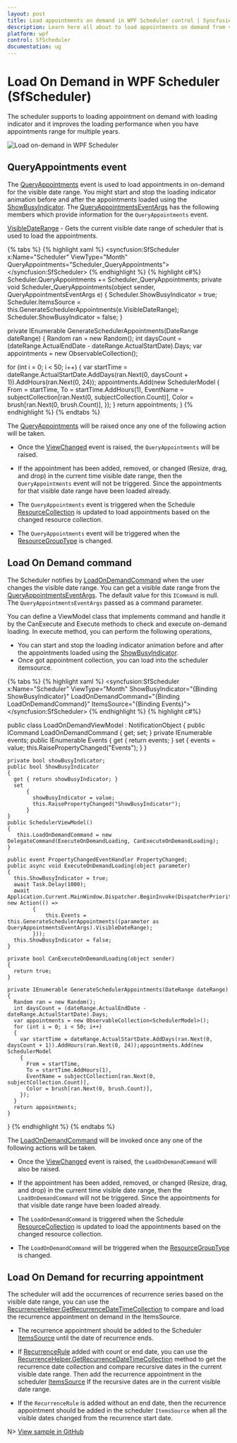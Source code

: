 ```yaml
---
layout: post
title: Load appointments on demand in WPF Scheduler control | Syncfusion
description: Learn here all about to load appointments on demand from visible date ranges in Syncfusion WPF Scheduler (SfScheduler) control and more.
platform: wpf
control: SfScheduler
documentation: ug
---
```

# Load On Demand in WPF Scheduler (SfScheduler)
The scheduler supports to loading appointment on demand with loading indicator and it improves the loading performance when you have appointments range for multiple years.

![Load on-demand in WPF Scheduler](LoadOnDemand_Images/LoadOnDemand.gif)

## QueryAppointments event
The [QueryAppointments](https://help.syncfusion.com/cr/wpf/Syncfusion.UI.Xaml.Scheduler.SfScheduler.html#Syncfusion_UI_Xaml_Scheduler_SfScheduler_QueryAppointments) event is used to load appointments in on-demand for the visible date range. You might start and stop the loading indicator animation before and after the appointments loaded using the [ShowBusyIndicator](https://help.syncfusion.com/cr/wpf/Syncfusion.UI.Xaml.Scheduler.SfScheduler.html#Syncfusion_UI_Xaml_Scheduler_SfScheduler_ShowBusyIndicator).
The [QueryAppointmentsEventArgs](https://help.syncfusion.com/cr/wpf/Syncfusion.UI.Xaml.Scheduler.QueryAppointmentsEventArgs.html) has the following members which provide information for the `QueryAppointments` event.

[VisibleDateRange](https://help.syncfusion.com/cr/wpf/Syncfusion.UI.Xaml.Scheduler.DateRange.html) - Gets the current visible date range of scheduler that is used to load the appointments.

{% tabs %}
{% highlight xaml %}
<syncfusion:SfScheduler x:Name="Scheduler"
                        ViewType="Month" QueryAppointments="Scheduler_QueryAppointments">
</syncfusion:SfScheduler>
{% endhighlight %}
{% highlight c#%}
Scheduler.QueryAppointments += Scheduler_QueryAppointments;
private void Scheduler_QueryAppointments(object sender, QueryAppointmentsEventArgs e)
{
 Scheduler.ShowBusyIndicator = true;
 Scheduler.ItemsSource = this.GenerateSchedulerAppointments(e.VisibleDateRange);
 Scheduler.ShowBusyIndicator = false;
}

private IEnumerable GenerateSchedulerAppointments(DateRange dateRange)
{
  Random ran = new Random();
  int daysCount = (dateRange.ActualEndDate - dateRange.ActualStartDate).Days;
  var appointments = new ObservableCollection<SchedulerModel>();
      
  for (int i = 0; i < 50; i++)
  {
    var startTime = dateRange.ActualStartDate.AddDays(ran.Next(0, daysCount + 1)).AddHours(ran.Next(0, 24));
    appointments.Add(new SchedulerModel
    {
    From = startTime,
    To = startTime.AddHours(1),
    EventName = subjectCollection[ran.Next(0, subjectCollection.Count)],
    Color = brush[ran.Next(0, brush.Count)],
    });
  }
  return appointments;
}
{% endhighlight %}
{% endtabs %}

The [QueryAppointments](https://help.syncfusion.com/cr/wpf/Syncfusion.UI.Xaml.Scheduler.SfScheduler.html#Syncfusion_UI_Xaml_Scheduler_SfScheduler_QueryAppointments) will be raised once any one of the following action will be taken.

 * Once the [ViewChanged](https://help.syncfusion.com/cr/wpf/Syncfusion.UI.Xaml.Scheduler.SfScheduler.html#Syncfusion_UI_Xaml_Scheduler_SfScheduler_ViewChanged) event is raised, the `QueryAppointments` will be raised.

* If the appointment has been added, removed, or changed (Resize, drag, and drop) in the current time visible date range, then the `QueryAppointments` event will not be triggered. Since the appointments for that visible date range have been loaded already.

* The `QueryAppointments` event is triggered when the Schedule [ResourceCollection](https://help.syncfusion.com/cr/wpf/Syncfusion.UI.Xaml.Scheduler.SfScheduler.html#Syncfusion_UI_Xaml_Scheduler_SfScheduler_ResourceCollection) is updated to load appointments based on the changed resource collection.

* The `QueryAppointments` event will be triggered when the [ResourceGroupType](https://help.syncfusion.com/cr/wpf/Syncfusion.UI.Xaml.Scheduler.SfScheduler.html#Syncfusion_UI_Xaml_Scheduler_SfScheduler_ResourceGroupType) is changed.

## Load On Demand command
The Scheduler notifies by [LoadOnDemandCommand](https://help.syncfusion.com/cr/wpf/Syncfusion.UI.Xaml.Scheduler.SfScheduler.html#Syncfusion_UI_Xaml_Scheduler_SfScheduler_LoadOnDemandCommand) when the user changes the visible date range. You can get a visible date range from the [QueryAppointmentsEventArgs](https://help.syncfusion.com/cr/wpf/Syncfusion.UI.Xaml.Scheduler.QueryAppointmentsEventArgs.html). The default value for this `ICommand` is null. The `QueryAppointmentsEventArgs` passed as a command parameter.

You can define a ViewModel class that implements command and handle it by the CanExecute and Execute methods to check and execute on-demand loading. In execute method, you can perform the following operations,
* You can start and stop the loading indicator animation before and after the appointments loaded using the [ShowBusyIndicator](https://help.syncfusion.com/cr/wpf/Syncfusion.UI.Xaml.Scheduler.SfScheduler.html#Syncfusion_UI_Xaml_Scheduler_SfScheduler_ShowBusyIndicator).
* Once got appointment collection, you can load into the scheduler itemsource.

{% tabs %}
{% highlight xaml %}
<syncfusion:SfScheduler x:Name="Scheduler"
                        ViewType="Month" 
                        ShowBusyIndicator="{Binding ShowBusyIndicator}"
                        LoadOnDemandCommand="{Binding LoadOnDemandCommand}"
                        ItemsSource="{Binding Events}">
</syncfusion:SfScheduler>
{% endhighlight %}
{% highlight c#%}

public class LoadOnDemandViewModel : NotificationObject
  {
    public ICommand LoadOnDemandCommand { get; set; }
    private IEnumerable events;
    public IEnumerable Events
      {
        get { return events; }
        set
          {
            events = value;
            this.RaisePropertyChanged("Events");
          }
      }

    private bool showBusyIndicator;
    public bool ShowBusyIndicator
    {
      get { return showBusyIndicator; }
      set
          {
            showBusyIndicator = value;
            this.RaisePropertyChanged("ShowBusyIndicator");
          }
    }
    public SchedulerViewModel()
    {
       this.LoadOnDemandCommand = new DelegateCommand(ExecuteOnDemandLoading, CanExecuteOnDemandLoading);
    }
       
    public event PropertyChangedEventHandler PropertyChanged;
    public async void ExecuteOnDemandLoading(object parameter)
    {
      this.ShowBusyIndicator = true;
      await Task.Delay(1000);
      await Application.Current.MainWindow.Dispatcher.BeginInvoke(DispatcherPriority.ApplicationIdle, new Action(() =>
            {
                this.Events = this.GenerateSchedulerAppointments((parameter as QueryAppointmentsEventArgs).VisibleDateRange);
            }));
      this.ShowBusyIndicator = false;
    }

    private bool CanExecuteOnDemandLoading(object sender)
    {
      return true;
    }

    private IEnumerable GenerateSchedulerAppointments(DateRange dateRange)
    {
      Random ran = new Random();
      int daysCount = (dateRange.ActualEndDate - dateRange.ActualStartDate).Days;
      var appointments = new ObservableCollection<SchedulerModel>();
      for (int i = 0; i < 50; i++)
      {
        var startTime = dateRange.ActualStartDate.AddDays(ran.Next(0, daysCount + 1)).AddHours(ran.Next(0, 24));appointments.Add(new SchedulerModel
        {
          From = startTime,
          To = startTime.AddHours(1),
          EventName = subjectCollection[ran.Next(0, subjectCollection.Count)],
          Color = brush[ran.Next(0, brush.Count)],
        });
      }
      return appointments;
    }
  }
{% endhighlight %}
{% endtabs %}

The [LoadOnDemandCommand](https://help.syncfusion.com/cr/wpf/Syncfusion.UI.Xaml.Scheduler.SfScheduler.html#Syncfusion_UI_Xaml_Scheduler_SfScheduler_LoadOnDemandCommand) will be invoked once any one of the following actions will be taken.

* Once the [ViewChanged](https://help.syncfusion.com/cr/wpf/Syncfusion.UI.Xaml.Scheduler.SfScheduler.html#Syncfusion_UI_Xaml_Scheduler_SfScheduler_ViewChanged) event is raised, the `LoadOnDemandCommand` will also be raised.

* If the appointment has been added, removed, or changed (Resize, drag, and drop) in the current time visible date range, then the `LoadOnDemandCommand` will not be triggered. Since the appointments for that visible date range have been loaded already.

* The `LoadOnDemandCommand` is triggered when the Schedule [ResourceCollection](https://help.syncfusion.com/cr/wpf/Syncfusion.UI.Xaml.Scheduler.SfScheduler.html#Syncfusion_UI_Xaml_Scheduler_SfScheduler_ResourceCollection) is updated to load the appointments based on the changed resource collection.

* The `LoadOnDemandCommand` will be triggered when the [ResourceGroupType](https://help.syncfusion.com/cr/wpf/Syncfusion.UI.Xaml.Scheduler.SfScheduler.html#Syncfusion_UI_Xaml_Scheduler_SfScheduler_ResourceGroupType) is changed.

## Load On Demand for recurring appointment
The scheduler will add the occurrences of recurrence series based on the visible date range, you can use the [RecurrenceHelper.GetRecurrenceDateTimeCollection](https://help.syncfusion.com/cr/wpf/Syncfusion.UI.Xaml.Scheduler.RecurrenceHelper.html#Syncfusion_UI_Xaml_Scheduler_RecurrenceHelper_GetRecurrenceDateTimeCollection_System_String_System_DateTime_System_Nullable_System_DateTime__System_Nullable_System_DateTime__) to compare and load the recurrence appointment on demand in the ItemsSource.

* The recurrence appointment should be added to the Scheduler [ItemsSource](https://help.syncfusion.com/cr/wpf/Syncfusion.UI.Xaml.Scheduler.SfScheduler.html#Syncfusion_UI_Xaml_Scheduler_SfScheduler_ItemsSource) until the date of recurrence ends.

* If [RecurrenceRule](https://help.syncfusion.com/cr/wpf/Syncfusion.UI.Xaml.Scheduler.ScheduleAppointment.html#Syncfusion_UI_Xaml_Scheduler_ScheduleAppointment_RecurrenceRule) added with count or end date, you can use the [RecurrenceHelper.GetRecurrenceDateTimeCollection](https://help.syncfusion.com/cr/wpf/Syncfusion.UI.Xaml.Scheduler.RecurrenceHelper.html#Syncfusion_UI_Xaml_Scheduler_RecurrenceHelper_GetRecurrenceDateTimeCollection_System_String_System_DateTime_System_Nullable_System_DateTime__System_Nullable_System_DateTime__) method to get the recurrence date collection and compare recursive dates in the current visible date range. Then add the recurrence appointment in the scheduler [ItemsSource](https://help.syncfusion.com/cr/wpf/Syncfusion.UI.Xaml.Scheduler.SfScheduler.html#Syncfusion_UI_Xaml_Scheduler_SfScheduler_ItemsSource) If the recursive dates are in the current visible date range.

* If the `RecurrenceRule` is added without an end date, then the recurrence appointment should be added in the scheduler `ItemsSource` when all the visible dates changed from the recurrence start date.

N> [View sample in GitHub](https://github.com/SyncfusionExamples/load-on-demand-appointments-wpf-scheduler)